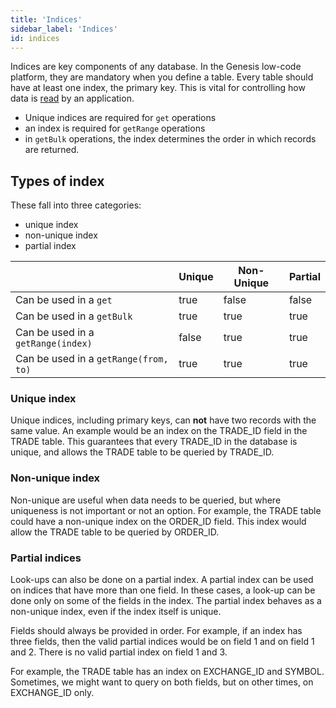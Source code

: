 ```yaml
---
title: 'Indices'
sidebar_label: 'Indices'
id: indices
---
```


Indices are key components of any database. In the Genesis low-code platform, they are mandatory when you define a  table. Every table should have at least one index, the primary key. This is vital for controlling how data is [read](/database/database-concepts/read/) by an application.

- Unique indices are required for `get` operations
- an index is required for `getRange` operations
- in `getBulk` operations, the index determines the order in which records are returned.

## Types of index
These fall into three categories:

- unique index
- non-unique index
- partial index

|                                       | Unique | Non-Unique | Partial |
|---------------------------------------|--------|------------|---------|
| Can be used in a `get`                | true   | false      | false   |
| Can be used in a `getBulk`            | true   | true       | true    |
| Can be used in a `getRange(index)`    | false  | true       | true    |
| Can be used in a `getRange(from, to)` | true   | true       | true    |

### Unique index

Unique indices, including primary keys, can **not** have two records with the same value. An example would be an index on the
TRADE_ID field in the TRADE table. This guarantees that every TRADE_ID in the database is unique, and allows the TRADE table to be queried by TRADE_ID.

### Non-unique index

Non-unique are useful when data needs to be queried, but where uniqueness is not important or not an option. For example, the
TRADE table could have a non-unique index on the ORDER_ID field. This index would allow the TRADE table to be queried
by ORDER_ID.

### Partial indices

Look-ups can also be done on a partial index. A partial index can be used on indices that have more than one field. In
these cases, a look-up can be done only on some of the fields in the index. The partial index behaves as a
non-unique index, even if the index itself is unique.

Fields should always be provided in order. For example, if an index has three fields, then the valid partial indices would
be on field 1 and on field 1 and 2. There is no valid partial index on field 1 and 3.

For example, the TRADE table has an index on EXCHANGE_ID and SYMBOL. Sometimes, we might want to query on both
fields, but on other times, on EXCHANGE_ID only.

